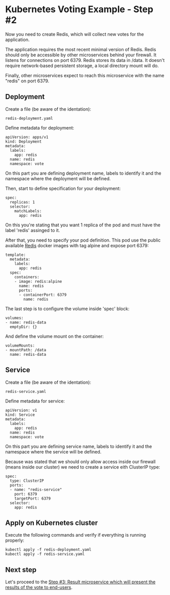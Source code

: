 Kubernetes Voting Example - Step #2
=========
Now you need to create Redis, which will collect new votes for the application.

The application requires the most recent minimal version of Redis. Redis should only be accessible by other microservices behind your firewall. It listens for connections on port 6379. Redis stores its data in /data. It doesn't require network-based persistent storage, a local directory mount will do.

Finally, other microservices expect to reach this microservice with the name "redis" on port 6379.


Deployment
-----
Create a file (be aware of the identation):

```
redis-deployment.yaml
```

Define metadata for deployment:
```
apiVersion: apps/v1
kind: Deployment
metadata:
  labels:
    app: redis
  name: redis
  namespace: vote
```
On this part you are defining deployment name, labels to identify it and the namespace where the deployment will be defined.

Then, start to define specification for your deployment:
```
spec:
  replicas: 1
  selector:
    matchLabels:
      app: redis
```

On this you're stating that you want 1 replica of the pod and must have the label 'redis' assinged to it.

After that, you need to specify your pod definition. This pod use the public available [Redis](https://hub.docker.com/_/redis) docker images with tag alpine and expose port 6379:

```
template:
  metadata:
    labels:
      app: redis
  spec:
    containers:
    - image: redis:alpine
      name: redis
      ports:
      - containerPort: 6379
        name: redis
```

The last step is to configure the volume inside 'spec' block:
```
volumes:
- name: redis-data
  emptyDir: {} 
```

And define the volume mount on the container:
```
volumeMounts:
- mountPath: /data
  name: redis-data
```

Service
-----

Create a file (be aware of the identation):

```
redis-service.yaml
```

Define metadata for service:
```
apiVersion: v1
kind: Service
metadata:
  labels:
    app: redis
  name: redis
  namespace: vote
```
On this part you are defining service name, labels to identify it and the namespace where the service will be defined.

Because was stated that we should only allow access inside our firewall (means inside our cluster) we need to create a service eith ClusterIP type:

```
spec:
  type: ClusterIP
  ports:
  - name: "redis-service"
    port: 6379
    targetPort: 6379
  selector:
    app: redis
```

Apply on Kubernetes cluster
-----

Execute the following commands and verify if everything is running properly:

```
kubectl apply -f redis-deployment.yaml
kubectl apply -f redis-service.yaml
```

Next step
-----

Let's proceed to the [Step #3: Result microservice which will present the results of the vote to end-users](step3-instructions.md).

